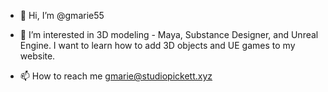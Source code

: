 - 👋 Hi, I’m @gmarie55
- 👀 I’m interested in 3D modeling - Maya, Substance Designer, and Unreal Engine.  I want to learn how to add 3D objects and UE games to my website. 

- 📫 How to reach me gmarie@studiopickett.xyz

<!---
gmarie55/gmarie55 is a ✨ special ✨ repository because its `README.md` (this file) appears on your GitHub profile.
You can click the Preview link to take a look at your changes.
--->
